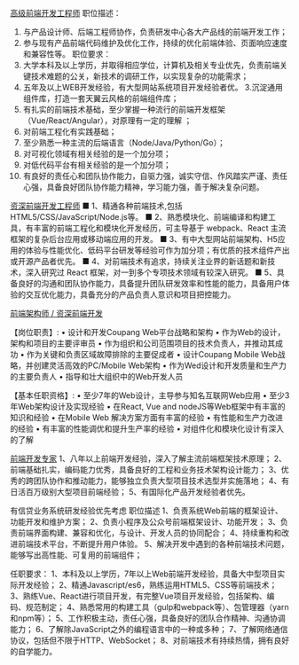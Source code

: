 
[高级前端开发工程师](https://www.zhipin.com/job_detail/8cd05f1d545fb56a1XF92d-4GVFV.html?lid=9y1KoSJCF47.search.24&securityId=0mIjGNDnpAA2a-m1cJR2hPrPP2H1Q4YKdMpL8gweg2Uj930Belcmjn8BK42ifX67nEbi6QidhoyFV5FQ695iMlKQiuv4EL4jI0enu1X2woxAB2ivHtSG&sessionId=)
职位描述：
1. 与产品设计师、后端工程师协作，负责研发中⼼各大产品线的前端开发⼯作；
2. 参与现有产品前端代码维护及优化工作，持续的优化前端体验、页面响应速度和兼容性等。
   职位要求：
1. 大学本科及以上学历，并取得相应学位，计算机及相关专业优先，负责前端关键技术难题的公关，新技术的调研工作，以实现复杂的功能需求；
2. 五年及以上WEB开发经验，有大型网站系统项目开发经验者优。
   3.沉淀通用组件库，打造一套天翼云风格的前端组件库；
4. 有扎实的前端技术基础，至少掌握一种流行的前端开发框架（Vue/React/Angular），对原理有一定的理解 ；
5. 对前端工程化有实践基础；
6. 至少熟悉一种主流的后端语言（Node/Java/Python/Go）；
7. 对可视化领域有相关经验的是一个加分项；
8. 对低代码平台有相关经验的是一个加分项；
9. 有良好的责任心和团队协作能力，自驱力强，诚实守信、作风踏实严谨、责任心强，具备良好团队协作能力精神，学习能力强，善于解决复杂问题。


[资深前端开发工程师](https://www.zhipin.com/job_detail/70a5637b7f075fcc1HV50tq4GFBW.html?lid=9y1KoSJCF47.search.16&securityId=PuuoURCEJRgOg-N1Uo4PgIpPEOzzSx9TyJENUiAfDm6eVE-bjkWdrPkumy5HWWHvUuLz5EtUDr4b4NhUhkLGftrW8EoByh-9XdnytpZjCKCV8uL5rDs~&sessionId=)
■ 1、精通各种前端技术,包括HTML5/CSS/JavaScript/Node.js等。
■ 2、熟悉模块化、前端编译和构建工具，有丰富的前端工程化和模块化开发经历，可主导基于 webpack、React 主流框架的复杂后台应用或移动端应用的开发。
■ 3、有中大型网站前端架构、H5应用的体验与性能优化、低码平台研发等经验可作为加分项；有优质的技术组件产出或开源产品者优先。
■ 4、对前端技术有追求，持续关注业界的新话题和新技术，深入研究过 React 框架，对一到多个专项技术领域有较深入研究。
■ 5、具备良好的沟通和团队协作能力，具备提升团队研发效率和性能的能力，具备用户体验的交互优化能力，具备充分的产品负责人意识和项目把控能力。


[前端架构师 / 资深前端开发](https://www.zhipin.com/job_detail/0b426849e3f1dfc71Hd50964FVpR.html?lid=9y1KoSJCF47.search.9&securityId=MVGDRVeUfI7dP-S1XpPSnexECQfianG59hLzKCX1eHyXBTl04DZer7jXSp8IfxGLIT_C6HeeQfF0-EcnnN-XuX0cbr6bi042rx-ixKz4cQQRiOAw&sessionId=)

【岗位职责】:
• 设计和开发Coupang Web平台战略和架构
• 作为Web的设计，架构和项目的主要评审员
• 作为组织和公司范围项目的技术负责人，并推动其成功
• 作为关键和负责区域故障排除的主要促成者
• 设计Coupang Mobile Web战略，并创建灵活高效的PC/Mobile Web架构
• 作为Wed设计和开发质量和生产力的主要负责人
• 指导和壮大组织中的Web开发人员


【基本任职资格】:
• 至少7年的Web设计，主导参与知名互联网Web应用
• 至少3年Web架构设计及实现经验
• 在React, Vue and nodeJS等Web框架中有丰富的知识和经验
• 在Mobile Web 解决方案方面有丰富的经验
• 有性能和生产力改进的经验
• 有丰富的性能调优和提升生产率的经验
• 对组件化和模块化设计有深入的了解

[前端开发专家](https://www.zhipin.com/job_detail/5cb92007bc5bf19a1Hd72N6_EVFS.html?lid=9zyJEsrp3WK.search.31&securityId=BVEWL4jrm1xyL-H1f7AI1WlXt-s5bTzPxTVA--GcYAy2FMHgWzTlynmmBFozGAqRgaLaAnIBNClDrOX-IhO1EUUzNC4_BuBn9AHYOA-Z_2nW3H_V6F9zD-jHxIr8GtFC4eB-l8pLeIihWbPOUXqBkw~~&sessionId=)
1、八年以上前端开发经验，深入了解主流前端框架技术原理；
2、前端基础扎实，编码能力优秀，具备良好的工程和业务技术架构设计能力；
3、优秀的跨团队协作和推动能力，能够独立负责大型项目技术选型并实施落地；
4、有日活百万级别大型项目前端经验；
5、有国际化产品开发经验者优先。




有信贷业务系统研发经验优先考虑 职位描述 
1、负责系统Web前端的框架设计、功能开发和维护方案； 
2、负责小程序及公众号前端框架设计、功能开发； 
3、负责前端界面构建、兼容和优化，与设计、开发人员的协同配合； 
4、持续重构和改进前端技术平台，不断提升用户体验。 
5、解决开发中遇到的各种前端技术问题，能够写出高性能、可复用的前端组件；  

任职要求： 
1、本科及以上学历，7年以上Web前端开发经验，具备大中型项目实际开发经验；
2、精通Javascript/es6，熟练运用HTML5、CSS等前端技术； 
3、熟练Vue、React进行项目开发，有完整Vue项目开发经验，包括架构、编码、规范制定；
4、熟悉常用的构建工具（gulp和webpack等）、包管理器（yarn和npm等）； 
5、工作积极主动，责任心强，具备良好的团队合作精神、沟通协调能力； 
6、了解除JavaScript之外的编程语言中的一种或多种； 
7、了解网络通信协议，包括但不限于HTTP、WebSocket； 8、对前端技术有持续热情，拥有良好的自学能力。